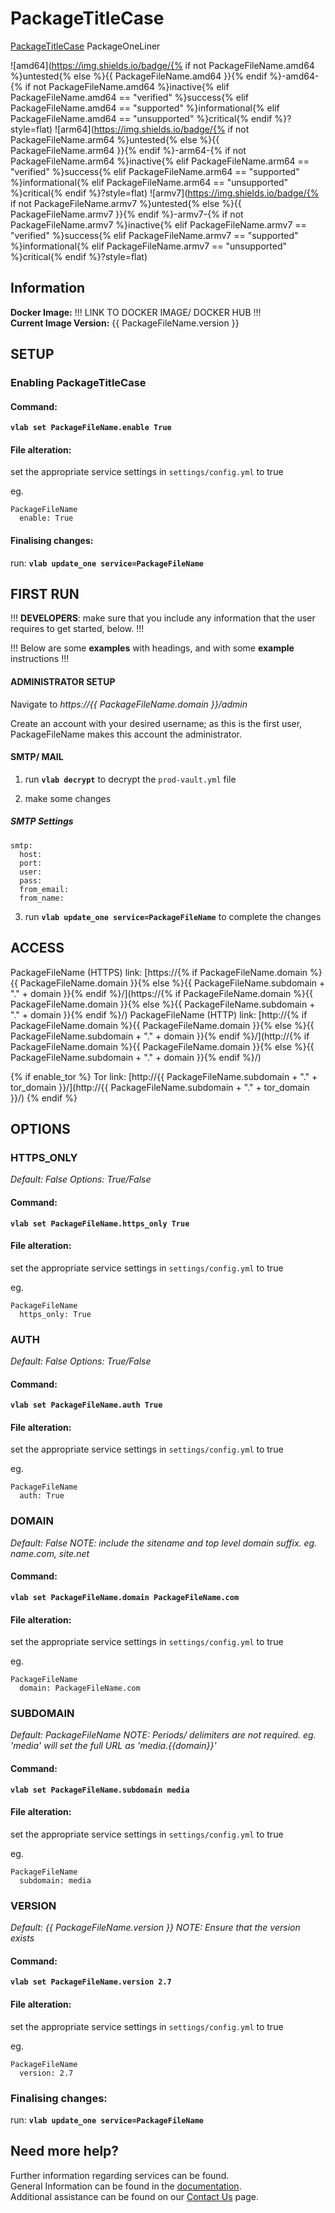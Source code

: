 # PackageTitleCase

[PackageTitleCase](PackageURL) PackageOneLiner

![amd64](https://img.shields.io/badge/{% if not PackageFileName.amd64 %}untested{% else %}{{ PackageFileName.amd64 }}{% endif %}-amd64-{% if not PackageFileName.amd64 %}inactive{% elif PackageFileName.amd64 == "verified" %}success{% elif PackageFileName.amd64 == "supported" %}informational{% elif PackageFileName.amd64 == "unsupported" %}critical{% endif %}?style=flat)
![arm64](https://img.shields.io/badge/{% if not PackageFileName.arm64 %}untested{% else %}{{ PackageFileName.arm64 }}{% endif %}-arm64-{% if not PackageFileName.arm64 %}inactive{% elif PackageFileName.arm64 == "verified" %}success{% elif PackageFileName.arm64 == "supported" %}informational{% elif PackageFileName.arm64 == "unsupported" %}critical{% endif %}?style=flat)
![armv7](https://img.shields.io/badge/{% if not PackageFileName.armv7 %}untested{% else %}{{ PackageFileName.armv7 }}{% endif %}-armv7-{% if not PackageFileName.armv7 %}inactive{% elif PackageFileName.armv7 == "verified" %}success{% elif PackageFileName.armv7 == "supported" %}informational{% elif PackageFileName.armv7 == "unsupported" %}critical{% endif %}?style=flat)

## Information


**Docker Image:** !!! LINK TO DOCKER IMAGE/ DOCKER HUB !!!  
**Current Image Version:** {{ PackageFileName.version }}

## SETUP

### Enabling PackageTitleCase

#### Command:

**`vlab set PackageFileName.enable True`**

#### File alteration:

set the appropriate service settings in `settings/config.yml` to true

eg.
```
PackageFileName
  enable: True
```

#### Finalising changes:

run: **`vlab update_one service=PackageFileName`**

## FIRST RUN

!!! **DEVELOPERS**: make sure that you include any information that the user requires to get started, below. !!!

!!! Below are some **examples** with headings, and with some **example** instructions !!!

#### ADMINISTRATOR SETUP

Navigate to *https://{{ PackageFileName.domain }}/admin*

Create an account with your desired username; as this is the first user, PackageFileName makes this account the administrator.

#### SMTP/ MAIL

1. run **`vlab decrypt`** to decrypt the `prod-vault.yml` file

2. make some changes


##### SMTP Settings
```
smtp:
  host:
  port:
  user:
  pass:
  from_email:
  from_name:
```

3. run **`vlab update_one service=PackageFileName`** to complete the changes


## ACCESS

PackageFileName (HTTPS) link: [https://{% if PackageFileName.domain %}{{ PackageFileName.domain }}{% else %}{{ PackageFileName.subdomain + "." + domain }}{% endif %}/](https://{% if PackageFileName.domain %}{{ PackageFileName.domain }}{% else %}{{ PackageFileName.subdomain + "." + domain }}{% endif %}/)
PackageFileName (HTTP) link: [http://{% if PackageFileName.domain %}{{ PackageFileName.domain }}{% else %}{{ PackageFileName.subdomain + "." + domain }}{% endif %}/](http://{% if PackageFileName.domain %}{{ PackageFileName.domain }}{% else %}{{ PackageFileName.subdomain + "." + domain }}{% endif %}/)

{% if enable_tor %}
Tor link: [http://{{ PackageFileName.subdomain + "." + tor_domain }}/](http://{{ PackageFileName.subdomain + "." + tor_domain }}/)
{% endif %}

## OPTIONS

### HTTPS_ONLY
*Default: False*
*Options: True/False*

#### Command:

**`vlab set PackageFileName.https_only True`**

#### File alteration:

set the appropriate service settings in `settings/config.yml` to true

eg.
```
PackageFileName
  https_only: True
```

### AUTH
*Default: False*
*Options: True/False*

#### Command:

**`vlab set PackageFileName.auth True`**

#### File alteration:

set the appropriate service settings in `settings/config.yml` to true

eg.
```
PackageFileName
  auth: True
```

### DOMAIN
*Default: False*
*NOTE: include the sitename and top level domain suffix. eg. name.com, site.net*

#### Command:

**`vlab set PackageFileName.domain PackageFileName.com`**

#### File alteration:

set the appropriate service settings in `settings/config.yml` to true

eg.
```
PackageFileName
  domain: PackageFileName.com
```

### SUBDOMAIN
*Default: PackageFileName*
*NOTE: Periods/ delimiters are not required. eg. 'media' will set the full URL as 'media.{{domain}}'*

#### Command:

**`vlab set PackageFileName.subdomain media`**

#### File alteration:

set the appropriate service settings in `settings/config.yml` to true

eg.
```
PackageFileName
  subdomain: media
```

### VERSION
*Default: {{  PackageFileName.version  }}*
*NOTE: Ensure that the version exists*

#### Command:

**`vlab set PackageFileName.version 2.7`**

#### File alteration:

set the appropriate service settings in `settings/config.yml` to true

eg.
```
PackageFileName
  version: 2.7
```

### Finalising changes:

run: **`vlab update_one service=PackageFileName`**

## Need more help?
Further information regarding services can be found. \
General Information can be found in the [documentation](https://docs.vivumlab.com). \
Additional assistance can be found on our [Contact Us](https://docs.vivumlab.com/Contact-us) page.
